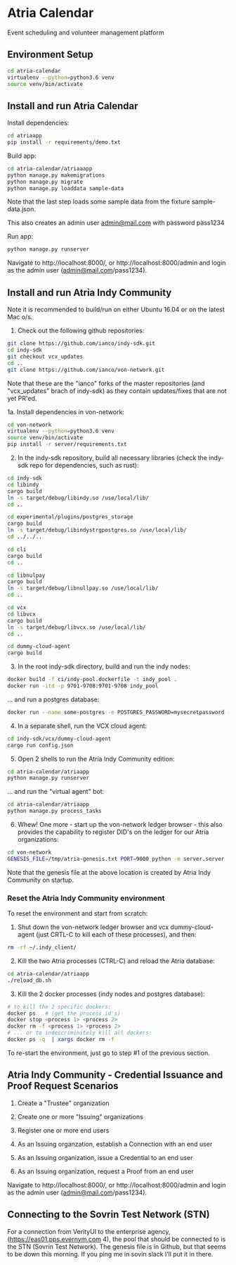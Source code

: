 # Atria Calendar

Event scheduling and volunteer management platform


## Environment Setup

```bash
cd atria-calendar
virtualenv --python=python3.6 venv
source venv/bin/activate
```


## Install and run Atria Calendar

Install dependencies:

```bash
cd atriaapp
pip install -r requirements/demo.txt
```

Build app:

```bash
cd atria-calendar/atriaaapp
python manage.py makemigrations
python manage.py migrate
python manage.py loaddata sample-data
```

Note that the last step loads some sample data from the fixture sample-data.json.

This also creates an admin user admin@mail.com with password pass1234

Run app:

```bash
python manage.py runserver
```

Navigate to http://localhost:8000/, or http://localhost:8000/admin and login as the admin user (admin@mail.com/pass1234).


## Install and run Atria Indy Community

Note it is recommended to build/run on either Ubuntu 16.04 or on the latest Mac o/s.

1. Check out the following github repositories:

```bash
git clone https://github.com/ianco/indy-sdk.git
cd indy-sdk
git checkout vcx_updates
cd ..
git clone https://github.com/ianco/von-network.git
```

Note that these are the "ianco" forks of the master repositories (and "vcx_updates" brach of indy-sdk) as they contain updates/fixes that are not yet PR'ed.

1a. Install dependencies in von-network:

```bash
cd von-network
virtualenv --python=python3.6 venv
source venv/bin/activate
pip install -r server/requirements.txt
```

2. In the indy-sdk repository, build all necessary libraries (check the indy-sdk repo for dependencies, such as rust):

```bash
cd indy-sdk
cd libindy
cargo build
ln -s target/debug/libindy.so /use/local/lib/
cd ..

cd experimental/plugins/postgres_storage
cargo build
ln -s target/debug/libindystrgpostgres.so /use/local/lib/
cd ../../..

cd cli
cargo build
cd ..

cd libnulpay
cargo build
ln -s target/debug/libnullpay.so /use/local/lib/
cd ..

cd vcx
cd libvcx
cargo build
ln -s target/debug/libvcx.so /use/local/lib/
cd ..

cd dummy-cloud-agent
cargo build
```

3. In the root indy-sdk directory, build and run the indy nodes:

```bash
docker build -f ci/indy-pool.dockerfile -t indy_pool .
docker run -itd -p 9701-9708:9701-9708 indy_pool
```

... and run a postgres database:

```bash
docker run --name some-postgres -e POSTGRES_PASSWORD=mysecretpassword -d -p 5432:5432 postgres -c 'log_statement=all' -c 'logging_collector=on' -c 'log_destination=stderr'
```

4. In a separate shell, run the VCX cloud agent:

```bash
cd indy-sdk/vcx/dummy-cloud-agent
cargo run config.json
```

5. Open 2 shells to run the Atria Indy Community edition:

```bash
cd atria-calendar/atriaapp
python manage.py runserver
```

... and run the "virtual agent" bot:

```bash
cd atria-calendar/atriaapp
python manage.py process_tasks
```

6. Whew!  One more - start up the von-network ledger browser - this also provides the capability to register DID's on the ledger for our Atria organizations:

```bash
cd von-network
GENESIS_FILE=/tmp/atria-genesis.txt PORT=9000 python -m server.server
```

Note that the genesis file at the above location is created by Atria Indy Community on startup.


### Reset the Atria Indy Community environment

To reset the environment and start from scratch:

1. Shut down the von-network ledger browser and vcx dummy-cloud-agent (just CRTL-C to kill each of these processes), and then:

```bash
rm -rf ~/.indy_client/
```

2. Kill the two Atria processes (CTRL-C) and reload the Atria database:

```bash
cd atria-calendar/atriaapp
./reload_db.sh
```

3. Kill the 2 docker processes (indy nodes and postgres database):

```bash
# to kill the 2 specific dockers:
docker ps   # (get the process id's)
docker stop <process 1> <process 2>
docker rm -f <process 1> <process 2>
# ... or to indescriminitely kill all dockers:
docker ps -q  | xargs docker rm -f
```

To re-start the environment, just go to step #1 of the previous section.


## Atria Indy Community - Credential Issuance and Proof Request Scenarios

1. Create a "Trustee" organization

2. Create one or more "Issuing" organizations

3. Register one or more end users

4. As an Issuing organzation, establish a Connection with an end user

5. As an Issuing organization, issue a Credential to an end user

6. As an Issuing organization, request a Proof from an end user


Navigate to http://localhost:8000/, or http://localhost:8000/admin and login as the admin user (admin@mail.com/pass1234).



## Connecting to the Sovrin Test Network (STN)

For a connection from VerityUI to the enterprise agency, (https://eas01.pps.evernym.com 4), the pool that should be connected to is the STN (Sovrin Test Network). The genesis file is in Github, but that seems to be down this morning. If you ping me in sovin slack I’ll put it in there.

